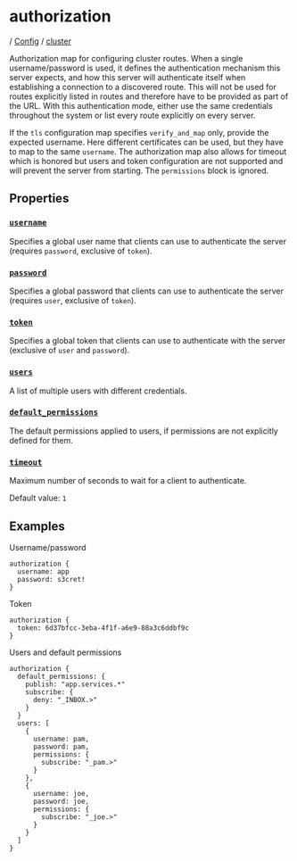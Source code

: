 # authorization

/ [Config](../../index.md) / [cluster](../index.md) 

Authorization map for configuring cluster routes. When a single username/password is used, it defines the authentication mechanism
this server expects, and how this server will authenticate itself when establishing a connection to a discovered route. This will
not be used for routes explicitly listed in routes and therefore have to be provided as part of the URL. With this authentication
mode, either use the same credentials throughout the system or list every route explicitly on every server.

If the `tls` configuration map specifies `verify_and_map` only, provide the expected username. Here different certificates can be
used, but they have to map to the same `username`. The authorization map also allows for timeout which is honored but users and
token configuration are not supported and will prevent the server from starting. The `permissions` block is ignored.

## Properties

### [`username`](username/index.md)

Specifies a global user name that clients can use to authenticate
the server (requires `password`, exclusive of `token`).

### [`password`](password/index.md)

Specifies a global password that clients can use to authenticate
the server (requires `user`, exclusive of `token`).

### [`token`](token/index.md)

Specifies a global token that clients can use to authenticate with
the server (exclusive of `user` and `password`).

### [`users`](users/index.md)

A list of multiple users with different credentials.

### [`default_permissions`](default_permissions/index.md)

The default permissions applied to users, if permissions are
not explicitly defined for them.

### [`timeout`](timeout/index.md)

Maximum number of seconds to wait for a client to authenticate.

Default value: `1`

## Examples

Username/password
```
authorization {
  username: app
  password: s3cret!
}

```
Token
```
authorization {
  token: 6d37bfcc-3eba-4f1f-a6e9-88a3c6ddbf9c
}

```
Users and default permissions
```
authorization {
  default_permissions: {
    publish: "app.services.*"
    subscribe: {
      deny: "_INBOX.>"
    }
  }
  users: [
    {
      username: pam,
      password: pam,
      permissions: {
        subscribe: "_pam.>"
      }
    },
    {
      username: joe,
      password: joe,
      permissions: {
        subscribe: "_joe.>"
      }
    }
  ]
}

```

